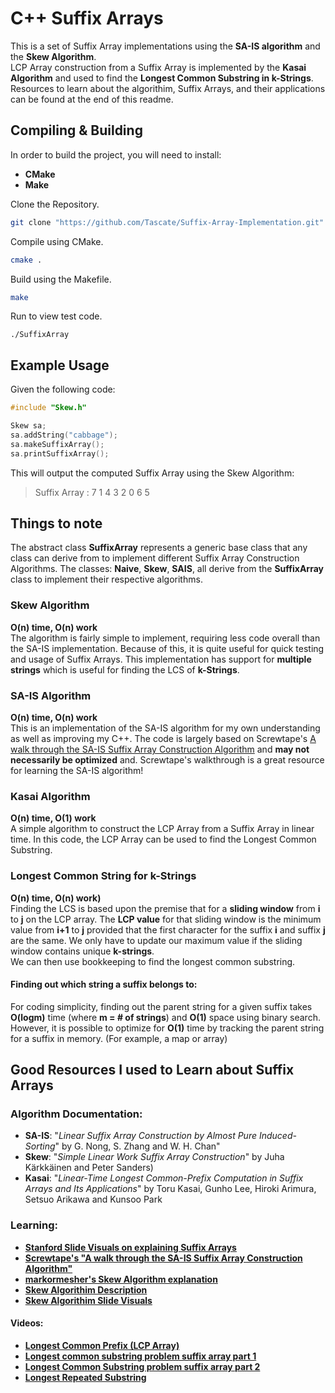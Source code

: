 # C++ Suffix Arrays

This is a set of Suffix Array implementations using the **SA-IS algorithm** and the **Skew Algorithm**.   
LCP Array construction from a Suffix Array is implemented by the **Kasai Algorithm** and used to find the **Longest Common Substring in k-Strings**.    
Resources to learn about the algorithim, Suffix Arrays, and their applications can be found at the end of this readme.

## Compiling & Building
In order to build the project, you will need to install:
- **CMake**
- **Make**

Clone the Repository.
```bash
git clone "https://github.com/Tascate/Suffix-Array-Implementation.git"
```
Compile using CMake.
```bash
cmake .
```
Build using the Makefile.
```bash
make
```
Run to view test code.
```
./SuffixArray
```

## Example Usage
Given the following code:
```c++
#include "Skew.h"

Skew sa;
sa.addString("cabbage");
sa.makeSuffixArray();
sa.printSuffixArray();
```
This will output the computed Suffix Array using the Skew Algorithm:
> Suffix Array : 7 1 4 3 2 0 6 5


## Things to note
The abstract class **SuffixArray** represents a generic base class that any class can derive from to implement different Suffix Array Construction Algorithms. The classes: **Naive**, **Skew**, **SAIS**, all derive from the **SuffixArray** class to implement their respective algorithms.

### Skew Algorithm
**O(n) time, O(n) work**   
The algorithm is fairly simple to implement, requiring less code overall than the SA-IS implementation. Because of this, it is quite useful for quick testing and usage of Suffix Arrays.  This implementation has support for **multiple strings** which is useful for finding the LCS of **k-Strings**.

### SA-IS Algorithm
**O(n) time, O(n) work**   
This is an implementation of the SA-IS algorithm for my own understanding as well as improving my C++. The code is largely based on Screwtape's [A walk through the SA-IS Suffix Array Construction Algorithm](https://zork.net/~st/jottings/sais.html) and **may not necessarily be optimized** and. Screwtape's walkthrough is a great resource for learning the SA-IS algorithm!

### Kasai Algorithm
**O(n) time, O(1) work**   
A simple algorithm to construct the LCP Array from a Suffix Array in linear time. In this code, the LCP Array can be used to find the Longest Common Substring.

### Longest Common String for k-Strings
**O(n) time, O(n) work)**   
Finding the LCS is based upon the premise that for a __sliding window__ from **i** to **j** on the LCP array. The **LCP value** for that sliding window is the minimum value from **i+1** to **j** provided that the first character for the suffix **i** and suffix **j** are the same. We only have to update our maximum value if the sliding window contains unique **k-strings**.   
We can then use bookkeeping to find the longest common substring.

#### Finding out which string a suffix belongs to:
For coding simplicity, finding out the parent string for a given suffix takes **O(logm)** time (where **m = # of strings**) and **O(1)** space using binary search. However, it is possible to optimize for **O(1)** time by tracking the parent string for a suffix in memory. (For example, a map or array)


## Good Resources I used to Learn about Suffix Arrays
### Algorithm Documentation:
- **SA-IS**: "*Linear Suffix Array Construction by Almost Pure Induced-Sorting*" by G. Nong, S. Zhang and W. H. Chan"
- **Skew**: "*Simple Linear Work Suffix Array Construction*" by Juha Kärkkäinen and Peter Sanders)
- **Kasai**: "*Linear-Time Longest Common-Prefix Computation in Suffix Arrays and Its Applications*" by Toru Kasai, Gunho Lee, Hiroki Arimura, Setsuo Arikawa and Kunsoo Park

### Learning:
- [**Stanford Slide Visuals on explaining Suffix Arrays**](http://web.stanford.edu/class/archive/cs/cs166/cs166.1196/lectures/04/Small04.pdf)
- [**Screwtape's "A walk through the SA-IS Suffix Array Construction Algorithm"**](https://zork.net/~st/jottings/sais.html)
- [**markormesher's Skew Algorithm explanation**](https://gist.github.com/markormesher/59b990fba09972b4737e7ed66912e044)
- [**Skew Algorithim Description**](http://www.mi.fu-berlin.de/wiki/pub/ABI/SS13Lecture3Materials/script.pdf)
- [**Skew Algorithim Slide Visuals**](https://www.cs.cmu.edu/~ckingsf/bioinfo-lectures/suffixarrays.pdf)
#### Videos:
- [**Longest Common Prefix (LCP Array)**](https://www.youtube.com/watch?v=53VIWj8ksyI&t=0s)
- [**Longest common substring problem suffix array part 1**](https://www.youtube.com/watch?v=Ic80xQFWevc)
- [**Longest Common Substring problem suffix array part 2**](https://www.youtube.com/watch?v=DTLjHSToxmo)
- [**Longest Repeated Substring**](https://www.youtube.com/watch?v=OptoHwC3D-Y)
